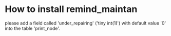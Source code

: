 How to install remind_maintan
====
please add a field called 'under_repairing' ('tiny int(1)') with default value '0' into the table 'print_node'.